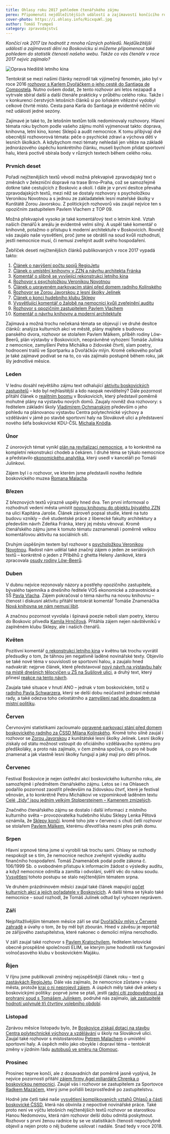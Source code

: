 ```yaml
---
title: Ohlasy roku 2017 pohledem čtenářského zájmu
perex: Připomenutí nejdůležitějších událostí a zajímavostí končícího roku pohledem do statistik čtenosti našeho webu.
cover-photo: https://i.ohlasy.info/RicxquWl.jpg
author: Tomáš Trumpeš
category: zpravodajství
---
```


*Končící rok 2017 lze hodnotit z mnoha různých pohledů. Nejdůležitější události a zajímavosti dění na Boskovicku si můžeme připomenout také pohledem do statistik čtenosti našeho webu. Takže co vás čtenáře v roce 2017 nejvíc zajímalo?*

<img src="https://i.ohlasy.info/RicxquW.jpg" alt="Oprava hlediště letního kina" class="img-responsive img-popup" data-author="Tomáš Trumpeš">

Tentokrát se mezi našimi články nezrodil tak výjimečný fenomén, jako byl v roce 2016 [rozhovor s Karlem Dvořáčkem o jeho cestě do Santiaga de Compostela](http://www.ohlasy.info/clanky/2016/10/rozhovor-dvoracek.html). Nutno ovšem dodat, že tento rozhovor ani letos nezapadl a vytrvale sbíral další a další čtenáře prakticky v průběhu celého roku. Takže i v konkurenci čerstvých letošních článků si po loňském vítězství vydobyl celkové čtvrté místo. Cesta pana Karla do Santiaga je evidentně něčím víc než událostí jedné sezóny.

Zajímavé je také to, že letošním textům tolik nedominovaly rozhovory. Hlavní témata roku bychom podle vašeho zájmu mohli vyjmenovat takto: doprava, knihovna, letní kino, konec Sklepů a audit nemocnice. K tomu přibývají dvě obecnější rozhovorová témata: péče o psychické zdraví a výchova dětí v lesních školkách. A kdybychom mezi tématy nehledali jen vítěze na základě jednorázového úspěchu konkrétního článku, museli bychom přidat sportovní halu, která poctivě sbírala body v různých textech během celého roku.

### Prvních deset

Pořadí nejčtenějších textů vévodí možná překvapivě zpravodajský text o změnách v železniční dopravě na trase Brno–Praha, což se samozřejmě dotkne také cestujících z Boskovic a okolí. I dále je v první desítce převaha zpravodajských textů, mezi něž se dostaly rozhovory s psycholožkou Veronikou Novotnou a s jednou ze zakladatelek lesní mateřské školky v Kunštátě Zorou Javorskou. Z politických rozhovorů vás zaujal nejvíce ten s opozičním zastupitelem Pavlem Vlachem z TOP 09.

Možná překvapivě vysoko je také komentářový text o letním kině. Vztah našich čtenářů k areálu je evidentně velmi silný. A uspěl také komentář o knihovně, potažmo o přístupu k moderní architektuře v Boskovicích. Rovněž vás zaujalo naše vysvětlení, proč jsme se obrátili na soud kvůli rozhodnutí, jestli nemocnice musí, či nemusí zveřejnit audit svého hospodaření.

Žebříček deseti nejčtenějších článků publikovaných v roce 2017 vypadá takto:

1. [Článek o navýšení počtu spojů RegioJetu](http://www.ohlasy.info/clanky/2017/10/regiojet.html)  
2. [Článek o umístění knihovny v ZZN a návrhu architekta Fránka](http://www.ohlasy.info/clanky/2017/03/knihovna-zzn.html)  
3. [Komentář o slibně se vyvíjející rekonstrukci letního kina](http://www.ohlasy.info/clanky/2017/05/letnak-zije.html)  
4. [Rozhovor s psycholožkou Veronikou Novotnou](http://www.ohlasy.info/clanky/2017/03/rozhovor-novotna.html)  
5. [Článek o upraveném parkovacím stání před domem radního Kolínského](http://www.ohlasy.info/clanky/2017/06/kolinsky-parkovani.html)  
6. [Rozhovor se Zorou Javorskou z lesní školky Jelínek](http://www.ohlasy.info/clanky/2017/06/rozhovor-javorska.html)  
7. [Článek o konci hudebního klubu Sklepy](http://www.ohlasy.info/clanky/2017/07/konec-sklepu.html)  
8. [Vysvětlující komentář o žalobě na nemocnici kvůli zveřejnění auditu](http://www.ohlasy.info/clanky/2017/08/nemocnice-soud.html)  
9. [Rozhovor s opozičním zastupitelem Pavlem Vlachem](http://www.ohlasy.info/clanky/2017/04/rozhovor-vlach.html)  
10. [Komentář o návrhu knihovny a moderní architektuře](http://www.ohlasy.info/clanky/2017/04/knihovna-komentar.html)  

Zajímavá a možná trochu nečekaná témata se objevují i ve druhé desítce článků: analýza kulturních akcí ve městě, plány majitele s budovou panského dvora, rozhovor se stolařem Pavlem Málkem, příběh rodiny Löw-Beerů, plán výstavby v Boskovicích, neoprávněné vyhození Tomáše Julínka z nemocnice, zamyšlení Petra Michálka o židovské čtvrti, slam poetry, hodnocení trailů ve Sportparku a Dvořáčkův mlýn.
Kromě celkového pořadí je také zajímavé podívat se na to, co vás zajímalo postupně během roku, jak šly jednotlivé měsíce.

### Leden

V lednu dosáhl největšího zájmu text odhalující [aktivitu boskovických zastupitelů](http://www.ohlasy.info/clanky/2017/01/aktivita-zastupitelu.html) – kdo byl nejhlasitější a kdo naopak neviditelný? Dále pozornost přitáhl článek o [realitním boomu](http://www.ohlasy.info/clanky/2017/01/realitni-boom.html) v Boskovicích, který představil poměrně mohutné plány na výstavbu nových domů. 
Zaujaly rovněž dva rozhovory: s ředitelem základní školy [Vladimírem Ochmanským](http://www.ohlasy.info/clanky/2017/01/rozhovor-ochmansky.html) především o jeho pohledu na plánovanou výstavbu Centra polytechnické výchovy a vzdělávání v jámě po stavbě sportovní haly na Slovákově ulici a představení nového šéfa boskovické KDU-ČSL [Michala Knödla](http://www.ohlasy.info/clanky/2017/01/rozhovor-knodl.html).

### Únor

Z únorových témat vynikl [plán na revitalizaci nemocnice](http://www.ohlasy.info/clanky/2017/02/revitalizace-nemocnice.html), a to konkrétně na kompletní rekonstrukci chodeb a čekáren. I druhé téma se týkalo nemocnice a představilo [ekonomického analytika](http://www.ohlasy.info/clanky/2017/02/ekonomicky-namestek.html), který usedl v kanceláři po Tomáši Julínkovi.

Zájem byl i o rozhovor, ve kterém jsme představili nového ředitele boskovického muzea [Romana Malacha](http://www.ohlasy.info/clanky/2017/02/rozhovor-malach.html).

### Březen

Z březnových textů výrazně uspěly hned dva. Ten první informoval o rozhodnutí vedení města umístit [novou knihovnu do objektu bývalého ZZN](http://www.ohlasy.info/clanky/2017/03/knihovna-zzn.html) na ulici Kapitána Jaroše. Článek zároveň popsal studie, které na tuto budovu vznikly – dvě studentské práce z liberecké fakulty architektury a především návrh Zdeňka Fránka, který jej městu věnoval. Kromě čtenářského zájmu jsme k tomuto tématu zaznamenali i poměrně velkou komentářovou aktivitu na sociálních sítí. 

Druhým úspěšným textem byl rozhovor s [psycholožkou Veronikou Novotnou](http://www.ohlasy.info/clanky/2017/03/rozhovor-novotna.html). Radost nám udělal také značný zájem o jeden ze seriálových textů – konkrétně o jeden z Příběhů z ghetta Heleny Janíkové, která zpracovala [osudy rodiny Löw-Beerů](http://www.ohlasy.info/clanky/2017/03/low-beerove.html).

### Duben

V dubnu nejvíce rezonovaly názory a postřehy opozičního zastupitele, bývalého tajemníka a dnešního ředitele VOŠ ekonomické a zdravotnické  a SŠ [Pavla Vlacha](http://www.ohlasy.info/clanky/2017/04/rozhovor-vlach.html). Zájem pokračoval o téma návrhu na novou knihovnu – čtenost i diskusní aktivitu přitáhl tentokrát komentář Tomáše Znamenáčka [Nová knihovna se nám nemusí líbit](http://www.ohlasy.info/clanky/2017/04/knihovna-komentar.html).

A značnou pozornost vyvolala i špinavá poezie neboli slam poetry, kterou do Boskovic přivedla [Kamila Hrnčířová](http://www.ohlasy.info/clanky/2017/04/slam-kamila.html). Přitáhla zájem nejen návštěvníků v zaplněném klubu Sklepy, ale i našich čtenářů.

### Květen

Pozitivní komentář [o rekonstrukci letního kina](http://www.ohlasy.info/clanky/2017/05/letnak-zije.html) v květnu tak trochu vyvrátil předsudky o tom, že táhnou jen negativně laděné novinářské texty. Objevilo se také nové téma v souvislosti se sportovní halou, a zaujalo hned nadvakrát: nejprve článek, které představoval [nový návrh na výstavbu haly na místě dnešních tělocvičen u ZŠ na Sušilově ulici](http://www.ohlasy.info/clanky/2017/05/hala-susilova.html), a druhý text, který přinesl [reakce na tento návrh](http://www.ohlasy.info/clanky/2017/05/hala-reakce.html). 

Zaujala také situace v hnutí ANO – jednak v tom boskovickém, totiž u [radního Pavla Schwarzera](http://www.ohlasy.info/clanky/2017/05/radni-schwarzer.html), který se delší dobu neúčastnil jednání městské rady, a také odezva toho celostátního a [zamyšlení nad jeho dopadem na místní politiku](http://www.ohlasy.info/clanky/2017/05/krize-ano.html).

### Červen

Červnovými statistikami zacloumalo [opravené parkovací stání před domem boskovického radního za ČSSD Milana Kolínského](http://www.ohlasy.info/clanky/2017/05/krize-ano.html). Kromě toho silně zaujal i rozhovor se [Zorou Javorskou](http://www.ohlasy.info/clanky/2017/06/rozhovor-javorska.html) z kunštátské lesní školky Jelínek. Lesní školky získaly od státu možnost vstoupit do oficiálního vzdělávacího systému pro předškoláky, a proto nás zajímalo, v čem změna spočívá, co pro ně bude znamenat a jak vlastně lesní školky fungují a jaký mají pro děti přínos.

### Červenec

Festival Boskovice je nejen ústřední akcí boskovického kulturního roku, ale samozřejmě i předmětem čtenářského zájmu. Letos se i na Ohlasech podařilo pozornost zaostřit především na židovskou čtvrť, které je festival věnován, a to konkrétně Petru Michálkovi ve vzpomínkově laděném textu [Celé „židy“ jsou jedním velkým Stolpersteinem – Kamenem zmizelých](http://www.ohlasy.info/clanky/2017/07/zidy.html).

Značného čtenářského zájmu se dostalo i další informaci z místního kulturního světa – provozovatelka hudebního klubu Sklepy Lenka Pětová oznámila, že [Sklepy končí](http://www.ohlasy.info/clanky/2017/07/konec-sklepu.html). kromě toho jste v červenci s chutí četli rozhovor se stolařem [Pavlem Málkem](http://www.ohlasy.info/clanky/2017/07/rozhovor-malek.html), kterému dřevotříska nesmí přes práh domu.

### Srpen

Hlavní srpnové téma jsme si vyrobili tak trochu sami. Ohlasy se rozhodly nespokojit se s tím, že nemocnice nechce zveřejnit výsledky auditu finančního hospodaření. Tomáš Znamenáček podal podle zákona č. 106/1999 Sb. o svobodném přístupu k informacím žádost o výsledky auditu, a když nemocnice odmítla a zamítla i odvolání, svěřil věc do rukou soudu. [Vysvětlení](http://www.ohlasy.info/clanky/2017/08/nemocnice-soud.html) tohoto postupu se stalo nejčtenějším tématem srpna.

Ve druhém prázdninovém měsíci zaujal také článek mapující [počet kulturních akcí a jejich pořadatele v Boskovicích](http://www.ohlasy.info/clanky/2017/08/kultura-cisla.html). A další téma se týkalo také nemocnice – soud rozhodl, že Tomáš Julínek odtud byl vyhozen neprávem.

### Září

Nejpřitažlivějším tématem měsíce září se stal [Dvořáčkův mlýn v Červené zahradě](http://www.ohlasy.info/clanky/2017/09/dvorackuv-mlyn.html) a úvahy o tom, že by měl být zbourán. Hned v závěsu je reportáž ze zářijového zastupitelstva, které nakonec o demolici mlýna nerozhodlo.

V září zaujal také rozhovor s [Pavlem Kratochvilem](http://www.ohlasy.info/clanky/2017/09/rozhovor-kratochvil.html), ředitelem letovické obecně prospěšné společnosti ELIM, se kterým jsme hodnotili rok fungování volnočasového klubu v boskovickém Majáku.

### Říjen

V říjnu jsme publikovali zmíněný nejúspěšnější článek roku – text [o zastávkách RegioJetu](http://www.ohlasy.info/clanky/2017/10/regiojet.html). Dále vás zajímalo, že nemocnice zůstane v rukou města, protože [kraj o ni neprojevil zájem](http://www.ohlasy.info/clanky/2017/10/nemocnice-zustane.html). A úspěch měly také dvě ankety s boskovickými politiky: poprvé jsme se ptali, jestli [radní cítí zodpovědnost za prohraný soud s Tomášem Julínkem](http://www.ohlasy.info/clanky/2017/10/nemocnice-zustane.html), podruhé nás zajímalo, [jak zastupitelé hodnotí uplynulé tři čtvrtiny volebního období](http://www.ohlasy.info/clanky/2017/10/anketa-zastupitele.html). 

### Listopad

Zprávou měsíce listopadu bylo, že [Boskovice získají dotaci na stavbu Centra polytechnické výchovy a vzdělávání](http://www.ohlasy.info/clanky/2017/11/cpv-bude.html) u školy na Slovákově ulici. Zaujal také rozhovor s místostarostou [Petrem Malachem](http://www.ohlasy.info/clanky/2017/11/rozhovor-malach.html) o umístění sportovní haly. A úspěch mělo jako obvykle i dopraví téma – tentokrát změny v jízdním řádu [autobusů ve směru na Olomouc](http://www.ohlasy.info/clanky/2017/11/bus-olomouc.html).

### Prosinec

Prosinec teprve končí, ale z dosavadních dat poměrně jasně vyplývá, že nejvíce pozornosti přitáhl [zájem firmy Agel miliardáře Chrenka o boskovickou nemocnici](http://www.ohlasy.info/clanky/2017/12/nemocnice-agel.html). Zaujal vás i rozhovor se zastupitelem za Sportovce [Radkem Mazáčem](http://www.ohlasy.info/clanky/2017/12/rozhovor-mazac.html), který jsme pořídili bezprostředně po zastupitelstvu.

Hodně jste četli také naše [vysvětlení komplikovaných vztahů Ohlasů a části boskovické ČSSD](http://www.ohlasy.info/clanky/2017/12/editorial.html), která nás obvinila z nepoctivé novinářské práce. Také proto není ve výčtu letošních nejčtenějších textů rozhovor se starostkou Hanou Nedomovou, která nám rozhovor delší dobu odmítá poskytnout. Rozhovor s první ženou radnice by se ve statistikách čtenosti nepochybně objevil a nejen proto o něj budeme usilovat i nadále. Snad tedy v roce 2018.
